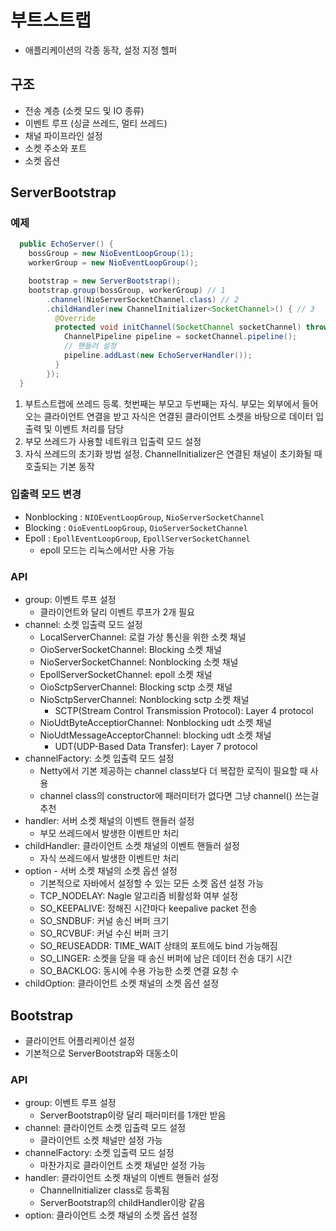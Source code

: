 # 부트스트랩
- 애플리케이션의 각종 동작, 설정 지정 헬퍼

## 구조
- 전송 계층 (소켓 모드 및 IO 종류)
- 이벤트 루프 (싱글 쓰레드, 멀티 쓰레드)
- 채널 파이프라인 설정
- 소켓 주소와 포트
- 소켓 옵션

## ServerBootstrap

### 예제
``` java
  public EchoServer() {
    bossGroup = new NioEventLoopGroup(1);
    workerGroup = new NioEventLoopGroup();

    bootstrap = new ServerBootstrap();
    bootstrap.group(bossGroup, workerGroup) // 1
        .channel(NioServerSocketChannel.class) // 2
        .childHandler(new ChannelInitializer<SocketChannel>() { // 3
          @Override
          protected void initChannel(SocketChannel socketChannel) throws Exception {
            ChannelPipeline pipeline = socketChannel.pipeline();
            // 핸들러 설정
            pipeline.addLast(new EchoServerHandler());
          }
        });
  }
```

1. 부트스트랩에 쓰레드 등록. 첫번째는 부모고 두번째는 자식. 부모는 외부에서 들어오는 클라이언트 연결을 받고 자식은 연결된 클라이언트 소켓을 바탕으로 데이터 입출력 및 이벤트 처리를 담당
2. 부모 쓰레드가 사용할 네트워크 입출력 모드 설정
3. 자식 쓰레드의 초기화 방법 설정. ChannelInitializer은 연결된 채널이 초기화될 때 호출되는 기본 동작

### 입출력 모드 변경
- Nonblocking : `NIOEventLoopGroup`, `NioServerSocketChannel`
- Blocking : `OioEventLoopGroup`, `OioServerSocketChannel`
- Epoll : `EpollEventLoopGroup`, `EpollServerSocketChannel`
  - epoll 모드는 리눅스에서만 사용 가능

### API
- group: 이벤트 루프 설정
  - 클라이언트와 달리 이벤트 루프가 2개 필요
- channel: 소켓 입출력 모드 설정
  - LocalServerChannel: 로컬 가상 통신을 위한 소켓 채널
  - OioServerSocketChannel: Blocking 소켓 채널
  - NioServerSocketChannel: Nonblocking 소켓 채널
  - EpollServerSocketChannel: epoll 소켓 채널
  - OioSctpServerChannel: Blocking sctp 소켓 채널
  - NioSctpServerChannel: Nonblocking sctp 소켓 채널
    - SCTP(Stream Control Transmission Protocol): Layer 4 protocol
  - NioUdtByteAcceptiorChannel: Nonblocking udt 소켓 채널
  - NioUdtMessageAcceptorChannel: blocking udt 소켓 채널
    - UDT(UDP-Based Data Transfer): Layer 7 protocol
- channelFactory: 소켓 입출력 모드 설정
  - Netty에서 기본 제공하는 channel class보다 더 복잡한 로직이 필요할 때 사용
  - channel class의 constructor에 패러미터가 없다면 그냥 channel() 쓰는걸 추천
- handler: 서버 소켓 채널의 이벤트 핸들러 설정
  - 부모 쓰레드에서 발생한 이벤트만 처리
- childHandler: 클라이언트 소켓 채널의 이벤트 핸들러 설정
  - 자식 쓰레드에서 발생한 이벤트만 처리
- option - 서버 소켓 채널의 소켓 옵션 설정
  - 기본적으로 자바에서 설정할 수 있는 모든 소켓 옵션 설정 가능
  - TCP_NODELAY: Nagle 알고리즘 비활성화 여부 설정
  - SO_KEEPALIVE: 정해진 시간마다 keepalive packet 전송
  - SO_SNDBUF: 커널 송신 버퍼 크기
  - SO_RCVBUF: 커널 수신 버퍼 크기
  - SO_REUSEADDR: TIME_WAIT 상태의 포트에도 bind 가능해짐
  - SO_LINGER: 소켓을 닫을 때 송신 버퍼에 남은 데이터 전송 대기 시간
  - SO_BACKLOG: 동시에 수용 가능한 소켓 연결 요청 수
- childOption: 클라이언트 소켓 채널의 소켓 옵션 설정

## Bootstrap
- 클라이언트 어플리케이션 설정
- 기본적으로 ServerBootstrap와 대동소이

### API
- group: 이벤트 루프 설정
  - ServerBootstrap이랑 달리 패러미터를 1개만 받음
- channel: 클라이언트 소켓 입출력 모드 설정
  - 클라이언트 소켓 채널만 설정 가능
- channelFactory: 소켓 입출력 모드 설정
  - 마찬가지로 클라이언트 소켓 채널만 설정 가능
- handler: 클라이언트 소켓 채널의 이벤트 핸들러 설정
  - ChannelInitializer class로 등록됨
  - ServerBootstrap의 childHandler이랑 같음
- option: 클라이언트 소켓 채널의 소켓 옵션 설정

